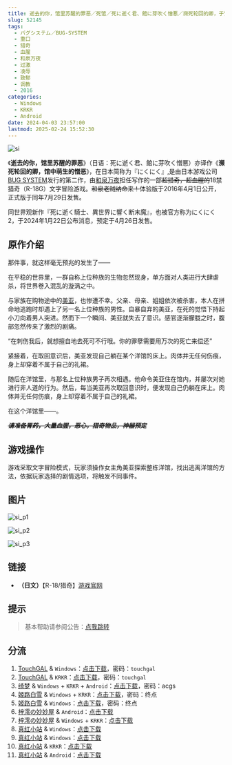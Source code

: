 ```yaml
---
title: 逝去的你，馆里苏醒的罪恶／死馆／死に逝く君、館に芽吹く憎悪／濒死轮回的卿，于馆中萌生的憎恶／馆死／にくにく／nikuniku
slug: 52145
tags:
  - バグシステム／BUG-SYSTEM
  - 重口
  - 猎奇
  - 血腥
  - 和泉万夜
  - 过激
  - 凌辱
  - 致郁
  - 调教
  - 2016
categories:
  - Windows
  - KRKR
  - Android
date: 2024-04-03 23:57:00
lastmod: 2025-02-24 15:52:30
---
```


![si](https://static.30hb.cn/vndb/img/si.webp)

《**逝去的你，馆里苏醒的罪恶**》（日语：死に逝く君、館に芽吹く憎悪）亦译作《**濒死轮回的卿，馆中萌生的憎恶**》，在日本简称为『にくにく』,是由日本游戏公司[BUG SYSTEM](https://zh.moegirl.org.cn/BUG_SYSTEM)发行的第二作，由[和泉万夜](https://zh.moegirl.org.cn/和泉万夜)担任写作的一部~~超猎奇，超血腥的~~18禁猎奇（R-18G）文字冒险游戏。~~和泉老贼纳命来！~~体验版于2016年4月1日公开，正式版于同年7月29日发售。

同世界观新作『死に逝く騎士、異世界に響く断末魔』，也被官方称为にくにく2，于2024年1月22日公布消息，预定于4月26日发售。

<!--more-->

## 原作介绍

那件事，就这样毫无预兆的发生了——

在平稳的世界里，一群自称上位种族的生物忽然现身，单方面对人类进行大肆虐杀，将世界卷入混乱的漩涡之中。

与家族在购物途中的[美亚](https://zh.moegirl.org.cn/index.php?title=美亚&action=edit&redlink=1)，也惨遭不幸。父亲、母亲、姐姐依次被杀害，本人在拼命地逃跑时却遇上了另一名上位种族的男性。自暴自弃的美亚，在死的觉悟下持起小刀向着男人突进。然而下一个瞬间、美亚就失去了意识。感官逐渐朦胧之时，腹部忽然传来了激烈的剧痛。

“在刺伤我后，就想擅自地去死可不行哦。你的罪孽需要用万次的死亡来偿还”

紧接着，在取回意识后，美亚发现自己躺在某个洋馆的床上。肉体并无任何伤痕，身上却穿着不属于自己的礼裙。

随后在洋馆里，与那名上位种族男子再次相遇。他命令美亚住在馆内，并屡次对她进行非人道的行为。然后，每当美亚再次取回意识时，便发现自己仍躺在床上。肉体并无任何伤痕，身上却穿着不属于自己的礼裙。

在这个洋馆里——。

~~***请准备胃药，大量血腥，恶心，猎奇物品，神器预定***~~

## 游戏操作

游戏采取文字冒险模式，玩家须操作女主角美亚探索整栋洋馆，找出逃离洋馆的方法，依据玩家选择的剧情选项，将触发不同事件。

## 图片

![si_p1](https://static.30hb.cn/vndb/img/si_p1.webp)

![si_p2](https://static.30hb.cn/vndb/img/si_p2.webp)

![si_p3](https://static.30hb.cn/vndb/img/si_p3.webp)

## 链接

- **（日文）**【R-18/猎奇】[游戏官网](http://bug-system.com/product/02_si/top.html)

## 提示

> 基本帮助请参阅公告：[点我跳转](/)

## 分流

1. [TouchGAL](https://www.touchgal.us/) & `Windows`：[点击下载](https://pan.touchgal.net/s/lxqF7)，密码：`touchgal`
2. [TouchGAL](https://www.touchgal.us/) & `KRKR`：[点击下载](https://pan.touchgal.net/s/1y2SX)，密码：`touchgal`
3. [绮梦](https://acgs.eu.org/) & `Windows` + `KRKR` + `Android`：[点击下载](https://acgs.eu.org/down_html/?url=game/%E6%AD%BB%E9%A6%86&name=%E9%80%9D%E5%8E%BB%E7%9A%84%E4%BD%A0%E3%80%81%E4%BA%8E%E9%A6%86%E4%B8%AD%E8%90%8C%E7%94%9F%E7%9A%84%E6%86%8E%E6%81%B6)，密码：acgs
4. [姬路白雪](https://pan.jlbx.xyz/) & `Windows` + `KRKR`：[点击下载](https://pan.jlbx.xyz/GalGame/gal%E7%BB%88%E7%82%B9%E8%B5%84%E6%BA%90%EF%BC%88%E5%AF%86%E7%A0%81%20%E7%BB%88%E7%82%B9%EF%BC%89/AB/%E6%BF%92%E6%AD%BB%E8%BD%AE%E5%9B%9E%E7%9A%84%E5%8D%BF%E4%BA%8E%E9%A6%86%E4%B8%AD%E8%90%8C%E7%94%9F%E7%9A%84%E6%86%8E%E6%81%B6)，密码：终点
5. [姬路白雪](https://pan.jlbx.xyz/) & `Windows`：[点击下载](https://pan.jlbx.xyz/?s=%E6%AD%BB%E9%A6%86)，密码：终点
6. [梓澪の妙妙屋](https://zi0.cc/) & `Android`：[点击下载](https://zi0.cc/d/%60%E3%80%90%E5%BD%92%20%E6%A1%A3%E3%80%91/%E3%80%90%E5%AE%89%E5%8D%93%E5%90%88%E9%9B%86%E3%80%91/004/%E6%AD%BB%E6%A3%BA-%E6%BF%92%E6%AD%BB%E8%BD%AE%E5%9B%9E%E7%9A%84%E5%8D%BF%E4%BA%8E%E9%A6%86%E4%B8%AD%E8%90%8C%E7%94%9F%E7%9A%84%E6%86%8E%E6%81%B6.apk?sign=8aAXWY_3rsHZixQXJsQcd4KhO4N-K3i6wB8D3GjWkLE=:0)
7. [梓澪の妙妙屋](https://zi0.cc/) & `Windows` + `KRKR`：[点击下载](https://zi0.cc/.%E3%80%90%E5%A4%8F%E9%A3%8E%E3%80%91/.%E3%80%90%E5%A4%8F%E9%A3%8E-2%E3%80%91/.%E5%85%B6%E4%BB%96/BUG_SYSTEM02%E6%AD%BB%E9%A6%86_%E9%80%9D%E5%8E%BB%E7%9A%84%E4%BD%A0%EF%BC%8C%E9%A6%86%E9%87%8C%E8%8B%8F%E9%86%92%E7%9A%84%E7%BD%AA%E6%81%B6%E6%BF%92%E6%AD%BB%E8%BD%AE%E5%9B%9E%E7%9A%84%E5%8D%BF%E4%BA%8E%E9%A6%86%E4%B8%AD%E8%90%8C%E7%94%9F%E7%9A%84%E6%86%8E%E6%81%B6%E6%AD%BB%E3%81%AB%E9%80%9D%E3%81%8F%E5%90%9B%E3%80%81%E9%A4%A8%E3%81%AB%E8%8A%BD%E5%90%B9%E3%81%8F%E6%86%8E%E6%82%AA.rar?from=search)
8. [真红小站](https://www.shinnku.com/) & `Windows`：[点击下载](https://www.shinnku.com/api/download/zd/1001-1500/[160729][%E3%83%90%E3%82%B0%E3%82%B7%E3%82%B9%E3%83%86%E3%83%A0]%20%E6%AD%BB%E3%81%AB%E9%80%9D%E3%81%8F%E5%90%9B%E3%80%81%E9%A4%A8%E3%81%AB%E8%8A%BD%E5%90%B9%E3%81%8F%E6%86%8E%E6%82%AA.rar)
9. [真红小站](https://www.shinnku.com/) & `Windows`：[点击下载](https://www.shinnku.com/api/download/0/win/%E6%BF%92%E6%AD%BB%E8%BD%AE%E5%9B%9E%E7%9A%84%E5%8D%BF%E4%BA%8E%E9%A6%86%E4%B8%AD%E8%90%8C%E7%94%9F%E7%9A%84%E6%86%8E%E6%81%B6.7z)
10. [真红小站](https://www.shinnku.com/) & `KRKR`：[点击下载](https://www.shinnku.com/api/download/0/krkr/%E6%BF%92%E6%AD%BB%E8%BD%AE%E5%9B%9E%E7%9A%84%E5%8D%BF%E4%BA%8E%E9%A6%86%E4%B8%AD%E7%9A%84%E6%86%8E%E6%81%B6.7z)
11. [真红小站](https://www.shinnku.com/) & `Android`：[点击下载](https://www.shinnku.com/api/download/0/apk/%E5%86%B7%E7%8B%90/1500-2000/1536-%E6%AD%BB%E6%A3%BA-%E6%BF%92%E6%AD%BB%E8%BD%AE%E5%9B%9E%E7%9A%84%E5%8D%BF%E4%BA%8E%E9%A6%86%E4%B8%AD%E8%90%8C%E7%94%9F%E7%9A%84%E6%86%8E%E6%81%B6.apk)
